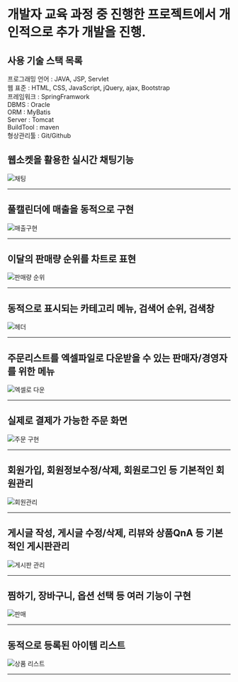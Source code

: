 # 개발자 교육 과정 중 진행한 프로젝트에서 개인적으로 추가 개발을 진행.

## 사용 기술 스택 목록
프로그래밍 언어 : JAVA, JSP, Servlet <br>
웹 표준 : HTML, CSS, JavaScript, jQuery, ajax, Bootstrap <br>
프레임워크 : SpringFramwork <br>
DBMS : Oracle <br>
ORM : MyBatis <br>
Server : Tomcat <br>
BuildTool : maven <br>
형상관리툴 : Git/Github <br>

## 웹소켓을 활용한 실시간 채팅기능
![채팅](https://user-images.githubusercontent.com/96754397/152157339-4a3cd1f4-5148-4f0c-8831-d9e5a2db2837.gif)
<hr>

## 풀캘린더에 매출을 동적으로 구현
![매출구현](https://user-images.githubusercontent.com/96754397/152148402-630b7917-173b-436a-b504-a411b88cdec7.png)
<hr>

## 이달의 판매량 순위를 차트로 표현
![판매량 순위](https://user-images.githubusercontent.com/96754397/152150931-d2f7c5d1-ea82-480a-82ac-a6dbc5294fef.png)
<hr>
	
## 동적으로 표시되는 카테고리 메뉴, 검색어 순위, 검색창		 
![헤더](https://user-images.githubusercontent.com/96754397/152149671-0dacade7-f14d-46e0-8be4-93dab52b336d.png)
<hr>

## 주문리스트를 엑셀파일로 다운받을 수 있는 판매자/경영자를 위한 메뉴
![엑셀로 다운](https://user-images.githubusercontent.com/96754397/152150819-6001fa68-5c36-414b-8f42-40f0fb5525f8.png)
<hr>

## 실제로 결제가 가능한 주문 화면
![주문 구현](https://user-images.githubusercontent.com/96754397/152151648-e8992439-1407-422e-81b9-80e22e9658ec.png)
<hr>

## 회원가입, 회원정보수정/삭제, 회원로그인 등 기본적인 회원관리 
![회원관리](https://user-images.githubusercontent.com/96754397/152151705-b7defd85-564a-4a16-ae0a-747523458987.png)
<hr>

## 게시글 작성, 게시글 수정/삭제, 리뷰와 상품QnA 등 기본적인 게시판관리
![게시판 관리](https://user-images.githubusercontent.com/96754397/152152019-94b507ca-a258-4693-ae36-5c8591eae683.png)
<hr>

## 찜하기, 장바구니, 옵션 선택 등 여러 기능이 구현
![판매](https://user-images.githubusercontent.com/96754397/152152256-73bbd1c1-f299-4155-ab14-1b52fde66176.png)
<hr>

## 동적으로 등록된 아이템 리스트
![상품 리스트](https://user-images.githubusercontent.com/96754397/152152300-bccbfef3-0a7d-4243-838a-c9737c9811de.png)
<hr>
